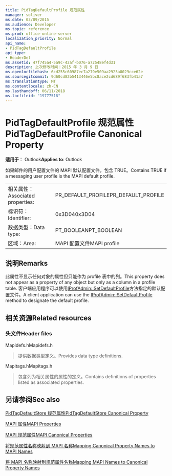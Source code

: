 ```yaml
---
title: PidTagDefaultProfile 规范属性
manager: soliver
ms.date: 03/09/2015
ms.audience: Developer
ms.topic: reference
ms.prod: office-online-server
localization_priority: Normal
api_name:
- PidTagDefaultProfile
api_type:
- HeaderDef
ms.assetid: 47f745a4-5a9c-42af-b076-a72548ef4d31
description: 上次修改时间：2015 年 3 月 9 日
ms.openlocfilehash: 6cd255c60987ec7a279e509aa2925a8029cce62e
ms.sourcegitcommit: 9d60cd82b5413446e5bc8ace2cd689f683fb41a7
ms.translationtype: MT
ms.contentlocale: zh-CN
ms.lasthandoff: 06/11/2018
ms.locfileid: "19777518"
---
```

# <a name="pidtagdefaultprofile-canonical-property"></a><span data-ttu-id="96b15-103">PidTagDefaultProfile 规范属性</span><span class="sxs-lookup"><span data-stu-id="96b15-103">PidTagDefaultProfile Canonical Property</span></span>

  
  
<span data-ttu-id="96b15-104">**适用于**： Outlook</span><span class="sxs-lookup"><span data-stu-id="96b15-104">**Applies to**: Outlook</span></span> 
  
<span data-ttu-id="96b15-105">如果邮件的用户配置文件的 MAPI 默认配置文件，包含 TRUE。</span><span class="sxs-lookup"><span data-stu-id="96b15-105">Contains TRUE if a messaging user profile is the MAPI default profile.</span></span>
  
|||
|:-----|:-----|
|<span data-ttu-id="96b15-106">相关属性：</span><span class="sxs-lookup"><span data-stu-id="96b15-106">Associated properties:</span></span>  <br/> |<span data-ttu-id="96b15-107">PR_DEFAULT_PROFILE</span><span class="sxs-lookup"><span data-stu-id="96b15-107">PR_DEFAULT_PROFILE</span></span>  <br/> |
|<span data-ttu-id="96b15-108">标识符：</span><span class="sxs-lookup"><span data-stu-id="96b15-108">Identifier:</span></span>  <br/> |<span data-ttu-id="96b15-109">0x3D04</span><span class="sxs-lookup"><span data-stu-id="96b15-109">0x3D04</span></span>  <br/> |
|<span data-ttu-id="96b15-110">数据类型：</span><span class="sxs-lookup"><span data-stu-id="96b15-110">Data type:</span></span>  <br/> |<span data-ttu-id="96b15-111">PT_BOOLEAN</span><span class="sxs-lookup"><span data-stu-id="96b15-111">PT_BOOLEAN</span></span>  <br/> |
|<span data-ttu-id="96b15-112">区域：</span><span class="sxs-lookup"><span data-stu-id="96b15-112">Area:</span></span>  <br/> |<span data-ttu-id="96b15-113">MAPI 配置文件</span><span class="sxs-lookup"><span data-stu-id="96b15-113">MAPI profile</span></span>  <br/> |
   
## <a name="remarks"></a><span data-ttu-id="96b15-114">说明</span><span class="sxs-lookup"><span data-stu-id="96b15-114">Remarks</span></span>

<span data-ttu-id="96b15-115">此属性不显示任何对象的属性但只能作为 profile 表中的列。</span><span class="sxs-lookup"><span data-stu-id="96b15-115">This property does not appear as a property of any object but only as a column in a profile table.</span></span> <span data-ttu-id="96b15-116">客户端应用程序可以使用[IProfAdmin::SetDefaultProfile](iprofadmin-setdefaultprofile.md)方法指定的默认配置文件。</span><span class="sxs-lookup"><span data-stu-id="96b15-116">A client application can use the [IProfAdmin::SetDefaultProfile](iprofadmin-setdefaultprofile.md) method to designate the default profile.</span></span> 
  
## <a name="related-resources"></a><span data-ttu-id="96b15-117">相关资源</span><span class="sxs-lookup"><span data-stu-id="96b15-117">Related resources</span></span>

### <a name="header-files"></a><span data-ttu-id="96b15-118">头文件</span><span class="sxs-lookup"><span data-stu-id="96b15-118">Header files</span></span>

<span data-ttu-id="96b15-119">Mapidefs.h</span><span class="sxs-lookup"><span data-stu-id="96b15-119">Mapidefs.h</span></span>
  
> <span data-ttu-id="96b15-120">提供数据类型定义。</span><span class="sxs-lookup"><span data-stu-id="96b15-120">Provides data type definitions.</span></span>
    
<span data-ttu-id="96b15-121">Mapitags.h</span><span class="sxs-lookup"><span data-stu-id="96b15-121">Mapitags.h</span></span>
  
> <span data-ttu-id="96b15-122">包含列为相关属性的属性的定义。</span><span class="sxs-lookup"><span data-stu-id="96b15-122">Contains definitions of properties listed as associated properties.</span></span>
    
## <a name="see-also"></a><span data-ttu-id="96b15-123">另请参阅</span><span class="sxs-lookup"><span data-stu-id="96b15-123">See also</span></span>



[<span data-ttu-id="96b15-124">PidTagDefaultStore 规范属性</span><span class="sxs-lookup"><span data-stu-id="96b15-124">PidTagDefaultStore Canonical Property</span></span>](pidtagdefaultstore-canonical-property.md)


[<span data-ttu-id="96b15-125">MAPI 属性</span><span class="sxs-lookup"><span data-stu-id="96b15-125">MAPI Properties</span></span>](mapi-properties.md)
  
[<span data-ttu-id="96b15-126">MAPI 规范属性</span><span class="sxs-lookup"><span data-stu-id="96b15-126">MAPI Canonical Properties</span></span>](mapi-canonical-properties.md)
  
[<span data-ttu-id="96b15-127">将规范属性名称映射到 MAPI 名称</span><span class="sxs-lookup"><span data-stu-id="96b15-127">Mapping Canonical Property Names to MAPI Names</span></span>](mapping-canonical-property-names-to-mapi-names.md)
  
[<span data-ttu-id="96b15-128">将 MAPI 名称映射到规范属性名称</span><span class="sxs-lookup"><span data-stu-id="96b15-128">Mapping MAPI Names to Canonical Property Names</span></span>](mapping-mapi-names-to-canonical-property-names.md)

